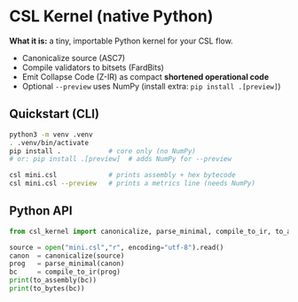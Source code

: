 # CSL Kernel (native Python)

**What it is:** a tiny, importable Python kernel for your CSL flow.
- Canonicalize source (ASC7)
- Compile validators to bitsets (FardBits)
- Emit Collapse Code (Z-IR) as compact **shortened operational code**
- Optional `--preview` uses NumPy (install extra: `pip install .[preview]`)

## Quickstart (CLI)

```bash
python3 -m venv .venv
. .venv/bin/activate
pip install .            # core only (no NumPy)
# or: pip install .[preview]  # adds NumPy for --preview

csl mini.csl             # prints assembly + hex bytecode
csl mini.csl --preview   # prints a metrics line (needs NumPy)
```

## Python API

```python
from csl_kernel import canonicalize, parse_minimal, compile_to_ir, to_assembly, to_bytes

source = open("mini.csl","r", encoding="utf-8").read()
canon  = canonicalize(source)
prog   = parse_minimal(canon)
bc     = compile_to_ir(prog)
print(to_assembly(bc))
print(to_bytes(bc))
```
